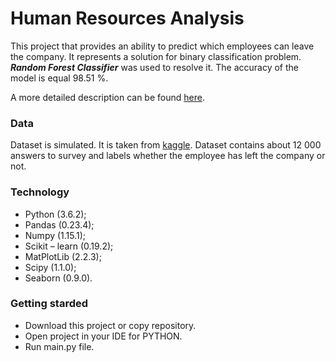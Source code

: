 # Human Resources Analysis

This project that provides an ability to predict which employees can leave the company.
It represents a solution for binary classification problem. ***Random Forest Classifier*** was used to resolve it. The accuracy of the model is equal  98.51 %.

A more detailed description can be found [here](https://github.com/IceMeooow/HR-analysis/blob/master/docs/Documentation.docx).

### Data

Dataset is simulated. It is taken from [kaggle](https://www.kaggle.com/ludobenistant/hr-analytics/downloads/HR_comma_sep.csv). Dataset contains  about 12 000 answers to survey and labels whether the employee has left the company or not.

### Technology

* Python (3.6.2);
* Pandas (0.23.4);
* Numpy  (1.15.1);
* Scikit – learn (0.19.2);
* MatPlotLib (2.2.3);
* Scipy (1.1.0);
* Seaborn (0.9.0).

### Getting starded

* Download this project or copy repository.
* Open project in your IDE for PYTHON.
* Run main.py file. 
